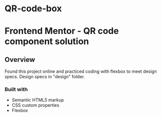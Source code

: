 # QR-code-box
# Frontend Mentor - QR code component solution

## Overview

Found this project online and practiced coding with flexbox to meet design specs.
Design specs in "design" folder.

### Built with

- Semantic HTML5 markup
- CSS custom properties
- Flexbox
